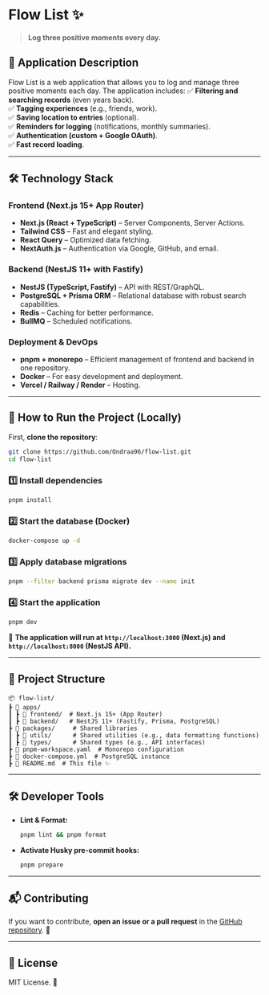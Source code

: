 # **Flow List** ✨

> **Log three positive moments every day.**

## 📌 **Application Description**

Flow List is a web application that allows you to log and manage three positive moments each day. The application includes:
✅ **Filtering and searching records** (even years back).  
✅ **Tagging experiences** (e.g., friends, work).  
✅ **Saving location to entries** (optional).  
✅ **Reminders for logging** (notifications, monthly summaries).  
✅ **Authentication (custom + Google OAuth)**.  
✅ **Fast record loading**.

---

## 🛠 **Technology Stack**

### **Frontend (Next.js 15+ App Router)**

- **Next.js (React + TypeScript)** – Server Components, Server Actions.
- **Tailwind CSS** – Fast and elegant styling.
- **React Query** – Optimized data fetching.
- **NextAuth.js** – Authentication via Google, GitHub, and email.

### **Backend (NestJS 11+ with Fastify)**

- **NestJS (TypeScript, Fastify)** – API with REST/GraphQL.
- **PostgreSQL + Prisma ORM** – Relational database with robust search capabilities.
- **Redis** – Caching for better performance.
- **BullMQ** – Scheduled notifications.

### **Deployment & DevOps**

- **pnpm + monorepo** – Efficient management of frontend and backend in one repository.
- **Docker** – For easy development and deployment.
- **Vercel / Railway / Render** – Hosting.

---

## 🚀 **How to Run the Project (Locally)**

First, **clone the repository**:

```sh
git clone https://github.com/Ondraa96/flow-list.git
cd flow-list
```

### 1️⃣ **Install dependencies**

```sh
pnpm install
```

### 2️⃣ **Start the database (Docker)**

```sh
docker-compose up -d
```

### 3️⃣ **Apply database migrations**

```sh
pnpm --filter backend prisma migrate dev --name init
```

### 4️⃣ **Start the application**

```sh
pnpm dev
```

🚀 **The application will run at `http://localhost:3000` (Next.js) and `http://localhost:8000` (NestJS API).**

---

## 📂 **Project Structure**

```
📦 flow-list/
┣ 📂 apps/
┃ ┣ 📂 frontend/  # Next.js 15+ (App Router)
┃ ┣ 📂 backend/   # NestJS 11+ (Fastify, Prisma, PostgreSQL)
┣ 📂 packages/     # Shared libraries
┃ ┣ 📂 utils/      # Shared utilities (e.g., data formatting functions)
┃ ┣ 📂 types/      # Shared types (e.g., API interfaces)
┣ 📜 pnpm-workspace.yaml  # Monorepo configuration
┣ 📜 docker-compose.yml  # PostgreSQL instance
┣ 📜 README.md  # This file ✨
```

---

## 🛠 **Developer Tools**

- **Lint & Format:**
  ```sh
  pnpm lint && pnpm format
  ```
- **Activate Husky pre-commit hooks:**
  ```sh
  pnpm prepare
  ```

---

## 📬 **Contributing**

If you want to contribute, **open an issue or a pull request** in the [GitHub repository](https://github.com/Ondraa96/flow-list). 🎉

---

## 📜 **License**

MIT License. 🚀
